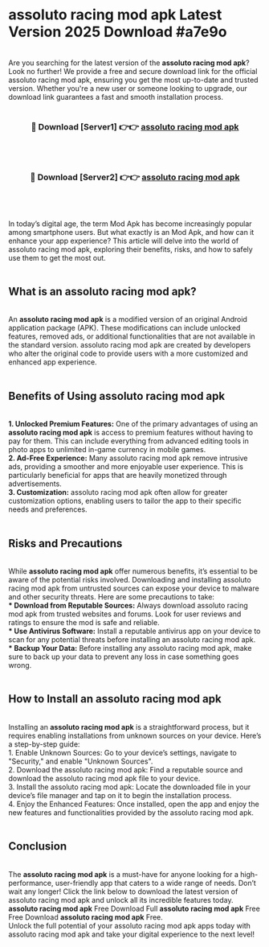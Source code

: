 # assoluto racing mod apk Latest Version 2025 Download #a7e9o<br>
<br>
Are you searching for the latest version of the <strong>assoluto racing mod apk</strong>? Look no further! We provide a free and secure download link for the official assoluto racing mod apk, ensuring you get the most up-to-date and trusted version. Whether you're a new user or someone looking to upgrade, our download link guarantees a fast and smooth installation process.
<br>
<br>
<div align="center">
<h3>🔴 Download [Server1] 👉👉 <a href="https://modyolo.store/assoluto_racing_mod_apk">assoluto racing mod apk</a></h3><br>
<br>
<h3>🔴 Download [Server2] 👉👉 <a href="https://modyolo.store/=assoluto_racing_mod_apk">assoluto racing mod apk</a></h3><br>
</div>
<br>
<br>
In today’s digital age, the term Mod Apk has become increasingly popular among smartphone users. But what exactly is an Mod Apk, and how can it enhance your app experience? This article will delve into the world of assoluto racing mod apk, exploring their benefits, risks, and how to safely use them to get the most out.
<br>
<br>
<h2>What is an assoluto racing mod apk?</h2>
<br>
An <strong>assoluto racing mod apk</strong> is a modified version of an original Android application package (APK). These modifications can include unlocked features, removed ads, or additional functionalities that are not available in the standard version. assoluto racing mod apk are created by developers who alter the original code to provide users with a more customized and enhanced app experience.
<br>
<br>
<h2>Benefits of Using assoluto racing mod apk</h2>
<br>
<strong> 1. Unlocked Premium Features:</strong> One of the primary advantages of using an <strong>assoluto racing mod apk</strong> is access to premium features without having to pay for them. This can include everything from advanced editing tools in photo apps to unlimited in-game currency in mobile games.
<br>
<strong> 2. Ad-Free Experience:</strong> Many assoluto racing mod apk remove intrusive ads, providing a smoother and more enjoyable user experience. This is particularly beneficial for apps that are heavily monetized through advertisements.
<br>
<strong> 3. Customization:</strong> assoluto racing mod apk often allow for greater customization options, enabling users to tailor the app to their specific needs and preferences.
<br>
<br>
<h2>Risks and Precautions</h2>
<br>
While <strong>assoluto racing mod apk</strong> offer numerous benefits, it’s essential to be aware of the potential risks involved. Downloading and installing assoluto racing mod apk from untrusted sources can expose your device to malware and other security threats. Here are some precautions to take:
<br>
<strong> * Download from Reputable Sources:</strong> Always download assoluto racing mod apk from trusted websites and forums. Look for user reviews and ratings to ensure the mod is safe and reliable.
<br>
<strong> * Use Antivirus Software:</strong> Install a reputable antivirus app on your device to scan for any potential threats before installing an assoluto racing mod apk.
<br>
<strong> * Backup Your Data:</strong> Before installing any assoluto racing mod apk, make sure to back up your data to prevent any loss in case something goes wrong.
<br>
<br>
<h2>How to Install an assoluto racing mod apk</h2>
<br>
Installing an <strong>assoluto racing mod apk</strong> is a straightforward process, but it requires enabling installations from unknown sources on your device. Here’s a step-by-step guide:
<br>
 1. Enable Unknown Sources: Go to your device’s settings, navigate to "Security," and enable "Unknown Sources".
<br>
 2. Download the assoluto racing mod apk: Find a reputable source and download the assoluto racing mod apk file to your device.
<br>
 3. Install the assoluto racing mod apk: Locate the downloaded file in your device’s file manager and tap on it to begin the installation process.
<br>
 4. Enjoy the Enhanced Features: Once installed, open the app and enjoy the new features and functionalities provided by the assoluto racing mod apk.
<br>
<br>
<h2><strong>Conclusion</strong></h2>
<br>
The <strong>assoluto racing mod apk</strong> is a must-have for anyone looking for a high-performance, user-friendly app that caters to a wide range of needs. Don’t wait any longer! Click the link below to download the latest version of assoluto racing mod apk and unlock all its incredible features today.
<br>
<strong>assoluto racing mod apk</strong> Free Download Full <strong>assoluto racing mod apk</strong> Free Free Download <strong>assoluto racing mod apk</strong> Free.
<br>
Unlock the full potential of your assoluto racing mod apk apps today with assoluto racing mod apk and take your digital experience to the next level!

